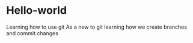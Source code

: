 # Hello-world
Learning how to use git
As a new to git learning how we create branches and commit changes
